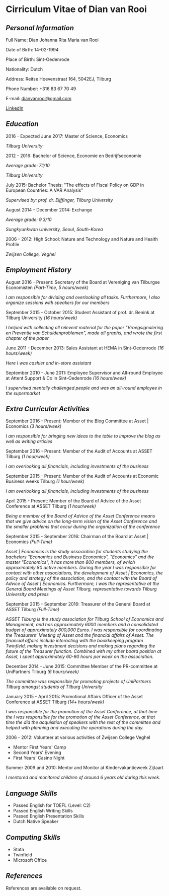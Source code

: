 **Cirriculum Vitae of Dian van Rooi**
====================

*Personal Information*
--------------------
Full Name:      Dian Johanna Rita Maria van Rooi

Date of Birth:  14-02-1994

Place of Birth: Sint-Oedenrode

Nationality:    Dutch

Address:        Reitse Hoevenstraat 164,
                5042EJ, Tilburg         
                
Phone Number:   +316 83 67 70 49

E-mail:         dianvanrooi@gmail.com

[LinkedIn](https://nl.linkedin.com/in/dian-van-rooi-2b1575b1)

*Education*
----------
2016 - Expected June 2017: Master of Science, Economics

*Tilburg University*

2012 - 2016: Bachelor of Science, Economie en Bedrijfseconomie

*Average grade: 7.1/10*

*Tilburg University*

July 2015: Bachelor Thesis: "The effects of Fiscal Policy on GDP in European Countries: A VAR Analysis"

*Supervised by: prof. dr. Eijffinger, Tilburg University*

August 2014 - December 2014: Exchange 

*Average grade: 9.3/10*

*Sungkyunkwan University, Seoul, South-Korea*

2006 - 2012: High School: Nature and Technology and Nature and Health Profile

*Zwijsen College, Veghel*

*Employment History*
--------------------

August 2016 - Present: Secretary of the Board at Vereniging van Tilburgse Economisten *(Part-Time, 5 hours/week)*

*I am responsible for dividing and overlooking all tasks. Furthermore, I also organize sessions with speakers for our members*

September 2015 - October 2015: Student Assistant of prof. dr. Benink at Tilburg University *(16 hours/week)*

*I helped with collecting all relevent material for the paper "Vroegsignalering en Preventie van Schuldenproblemen", made all graphs, and wrote the first chapter of the paper*

June 2011 - December 2013: Sales Assistant at HEMA in Sint-Oedenrode *(16 hours/week)*

*Here I was cashier and in-store assistant*

September 2010 - June 2011: Employee Supervisor and All-round Employee at Attent Support & Co in Sint-Oedenrode *(16 hours/week)*

*I supervised mentally challenged people and was an all-round employee in the supermarket*

*Extra Curricular Activities*
------------------------------

September 2016 - Present: Member of the Blog Committee at Asset | Economics *(3 hours/week)*

*I am responsible for bringing new ideas to the table to improve the blog as well as writing articles*

September 2016 - Present: Member of the Audit of Accounts at ASSET Tilburg *(1 hour/week)*

*I am overlooking all financials, including investments of the business*

September 2015 - Present: Member of the Audit of Accounts at Economic Business weeks Tilburg *(1 hour/week)*

*I am overlooking all financials, including investments of the business*

April 2015 - Present: Member of the Board of Advice of the Asset Conference at ASSET Tilburg *(1 hour/week)*

*Being a member of the Board of Advice of the Asset Conference means that we give advice on the long-term vision of the Asset Conference and the smaller problems that occur during the organization of the conference*

September 2015 - September 2016: Chairman of the Board at Asset | Economics *(Full-Time)*

*Asset | Economics is the study association for students studying the bachelors "Economics and Business Economics", "Economics" and the master "Economics", it has more than 800 members, of which approximately 80 active members. During the year I was responsible for contact with other associations, the development of Asset | Economics, the policy and strategy of the association, and the contact with the Board of Advice of Asset | Economics. Furthermore, I was the representative at the General Board Meetings of Asset Tilburg, representative towards Tilburg University and press*

September 2015 - September 2016: Treasurer of the General Board at ASSET Tilburg *(Full-Time)*

*ASSET Tilburg is the study association for Tilburg School of Economics and Management, and has approximately 6000 members and a consolidated budget of approximately 800,000 Euros. I was responsible for coordinating the Treasurers’ Meeting of Asset and the financial affairs of Asset. The financial affairs include interacting with the bookkeeping program Twinfield, making investment decisions and making plans regarding the future of the Treasurer function. Combined with my other board position at Asset, I spent approximately 60-90 hours per week on the association.*

December 2014 - June 2015: Committee Member of the PR-committee at UniPartners Tilburg *(6 hours/week)*

*The committee was responsible for promoting projects of UniPartners Tilburg amongst students of Tilburg University*

January 2015 - April 2015: Promotional Affairs Officer of the Asset Conference at ASSET Tilburg *(14+ hours/week)*

*I was responsible for the promotion of the Asset Conference, at that time the I was responsible for the promotion of the Asset Conference, at that time the did the acquisition of speakers with the rest of the committee and helped with planning and executing the operations during the day.*

2006 - 2012: Volunteer at various activities of Zwijsen College Veghel

* Mentor First Years' Camp
* Second Years' Evening
* First Years' Casino Night

Summer 2009 and 2010: Mentor and Monitor at Kindervakantieweek Zijtaart

*I mentored and monitored children of around 6 years old during this week.*

*Language Skills*
-----------------

* Passed English for TOEFL (Level: C2)
* Passed English Writing Skills
* Passed English Presentation Skills
* Dutch Native Speaker

*Computing Skills*
-------------------

* Stata
* Twinfield
* Microsoft Office

*References*
------------

References are available on request.
